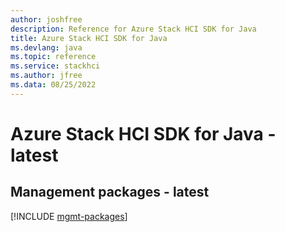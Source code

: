 ```yaml
---
author: joshfree
description: Reference for Azure Stack HCI SDK for Java
title: Azure Stack HCI SDK for Java
ms.devlang: java
ms.topic: reference
ms.service: stackhci
ms.author: jfree
ms.data: 08/25/2022
---
```

# Azure Stack HCI SDK for Java - latest

## Management packages - latest
[!INCLUDE [mgmt-packages](stack-hci-mgmt-index.md)]